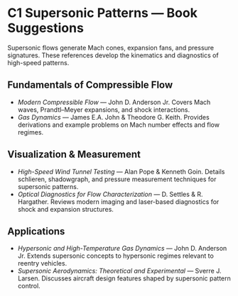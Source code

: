 # C1 Supersonic Patterns — Book Suggestions

Supersonic flows generate Mach cones, expansion fans, and pressure signatures. These references develop the kinematics and diagnostics of high-speed patterns.

## Fundamentals of Compressible Flow
- *Modern Compressible Flow* — John D. Anderson Jr. Covers Mach waves, Prandtl–Meyer expansions, and shock interactions.
- *Gas Dynamics* — James E.A. John & Theodore G. Keith. Provides derivations and example problems on Mach number effects and flow regimes.

## Visualization & Measurement
- *High-Speed Wind Tunnel Testing* — Alan Pope & Kenneth Goin. Details schlieren, shadowgraph, and pressure measurement techniques for supersonic patterns.
- *Optical Diagnostics for Flow Characterization* — D. Settles & R. Hargather. Reviews modern imaging and laser-based diagnostics for shock and expansion structures.

## Applications
- *Hypersonic and High-Temperature Gas Dynamics* — John D. Anderson Jr. Extends supersonic concepts to hypersonic regimes relevant to reentry vehicles.
- *Supersonic Aerodynamics: Theoretical and Experimental* — Sverre J. Larsen. Discusses aircraft design features shaped by supersonic pattern control.
